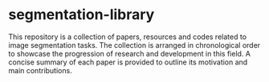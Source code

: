 # segmentation-library
This repository is a collection of papers, resources and codes related to image segmentation tasks. The collection is arranged in chronological order to showcase the progression of research and development in this field.
A concise summary of each paper is provided to outline its motivation and main contributions.
